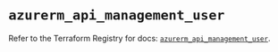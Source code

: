 # `azurerm_api_management_user`

Refer to the Terraform Registry for docs: [`azurerm_api_management_user`](https://registry.terraform.io/providers/hashicorp/azurerm/4.17.0/docs/resources/api_management_user).
